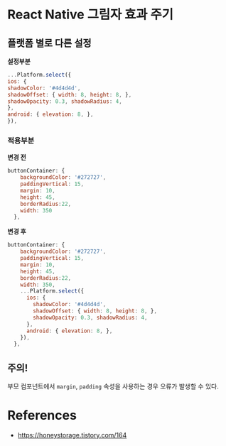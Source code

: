 # React Native 그림자 효과 주기

## 플랫폼 별로 다른 설정
**설정부분**  
```js
...Platform.select({ 
ios: { 
shadowColor: '#4d4d4d', 
shadowOffset: { width: 8, height: 8, }, 
shadowOpacity: 0.3, shadowRadius: 4, 
}, 
android: { elevation: 8, }, 
}), 
```

### **적용부분**  
**변경 전**  
```js
buttonContainer: {
    backgroundColor: '#272727',
    paddingVertical: 15,
    margin: 10,
    height: 45,
    borderRadius:22,
    width: 350
  },
```
**변경 후**  
```js
buttonContainer: {
    backgroundColor: '#272727',
    paddingVertical: 15,
    margin: 10,
    height: 45,
    borderRadius:22,
    width: 350,
    ...Platform.select({ 
      ios: { 
        shadowColor: '#4d4d4d', 
        shadowOffset: { width: 8, height: 8, }, 
        shadowOpacity: 0.3, shadowRadius: 4, 
      }, 
      android: { elevation: 8, }, 
    }), 
  },
```

## 주의!
부모 컴포넌트에서 `margin`, `padding` 속성을 사용하는 경우 오류가 발생할 수 있다.

# References
- https://honeystorage.tistory.com/164